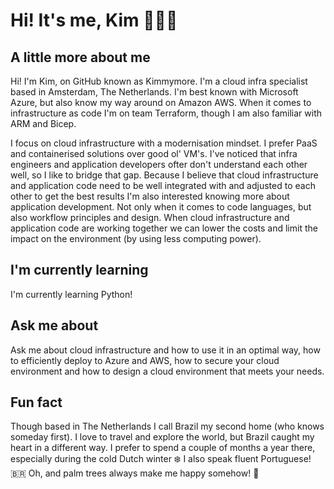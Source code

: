 # Hi! It's me, Kim 🙋🏼‍♀️

## A little more about me
Hi! I'm Kim, on GitHub known as Kimmymore.
I'm a cloud infra specialist based in Amsterdam, The Netherlands.
I'm best known with Microsoft Azure, but also know my way around on Amazon AWS.
When it comes to infrastructure as code I'm on team Terraform, though I am also familiar with ARM and Bicep. 

I focus on cloud infrastructure with a modernisation mindset. I prefer PaaS and containerised solutions over good ol' VM's.
I've noticed that infra engineers and application developers ofter don't understand each other well, so I like to bridge that gap. Because I believe that cloud infrastructure and application code need to be well integrated with and adjusted to each other to get the best results I'm also interested knowing more about application development. Not only when it comes to code languages, but also workflow principles and design.
When cloud infrastructure and application code are working together we can lower the costs and limit the impact on the environment (by using less computing power). 

## I'm currently learning
I'm currently learning Python!

## Ask me about
Ask me about cloud infrastructure and how to use it in an optimal way, how to efficiently deploy to Azure and AWS, how to secure your cloud environment and how to design a cloud environment that meets your needs. 

## Fun fact
Though based in The Netherlands I call Brazil my second home (who knows someday first). I love to travel and explore the world, but Brazil caught my heart in a different way. I prefer to spend a couple of months a year there, especially during the cold Dutch winter ❄️ 
I also speak fluent Portuguese! 🇧🇷
Oh, and palm trees always make me happy somehow! 🌴

<!--
**Kimmymore/Kimmymore** is a ✨ _special_ ✨ repository because its `README.md` (this file) appears on your GitHub profile.

Here are some ideas to get you started:

- 🔭 I’m currently working on ...
- 🌱 I’m currently learning ...
- 👯 I’m looking to collaborate on ...
- 🤔 I’m looking for help with ...
- 💬 Ask me about ...
- 📫 How to reach me: ...
- 😄 Pronouns: ...
- ⚡ Fun fact: ...
-->
